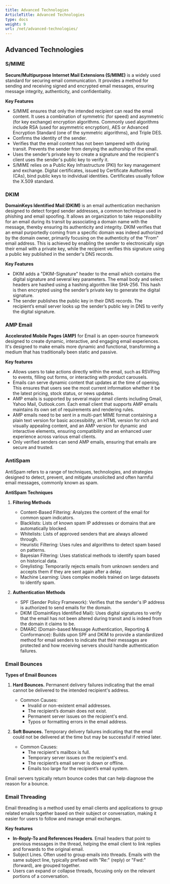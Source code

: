 ```yaml
---
title: Advanced Technologies
ArticleTitle: Advanced Technologies
type: docs
weight: 9
url: /net/advanced-technologies/
---
```


## **Advanced Technologies**

### **S/MIME**

**Secure/Multipurpose Internet Mail Extensions (S/MIME)** is a widely used standard for securing email communication. It provides a method for sending and receiving signed and encrypted email messages, ensuring message integrity, authenticity, and confidentiality.

**Key Features**

- S/MIME ensures that only the intended recipient can read the email content. It uses a combination of symmetric (for speed) and asymmetric (for key exchange) encryption algorithms. Commonly used algorithms include RSA (used for asymmetric encryption), AES or Advanced Encryption Standard (one of the symmetric algorithms), and Triple DES.
- Confirms the identity of the sender. 
- Verifies that the email content has not been tampered with during transit. Prevents the sender from denying the authorship of the email. 
- Uses the sender’s private key to create a signature and the recipient's client uses the sender's public key to verify it.
- S/MIME relies on a Public Key Infrastructure (PKI) for key management and exchange. Digital certificates, issued by Certificate Authorities (CAs), bind public keys to individual identities. Certificates usually follow the X.509 standard.

### **DKIM**

**DomainKeys Identified Mail (DKIM)** is an email authentication mechanism designed to detect forged sender addresses, a common technique used in phishing and email spoofing. It allows an organization to take responsibility for an email during its transit by associating a domain name with the message, thereby ensuring its authenticity and integrity. DKIM verifies that an email purportedly coming from a specific domain was indeed authorized by the domain owner, primarily focusing on the authenticity of the "From" email address. This is achieved by enabling the sender to electronically sign their email with a private key, while the recipient verifies this signature using a public key published in the sender's DNS records.

**Key Features**

- DKIM adds a "DKIM-Signature" header to the email which contains the digital signature and several key parameters. The email body and select headers are hashed using a hashing algorithm like SHA-256. This hash is then encrypted using the sender’s private key to generate the digital signature.
- The sender publishes the public key in their DNS records. The recipient’s email server looks up the sender’s public key in DNS to verify the digital signature.

### **AMP Email**

**Accelerated Mobile Pages (AMP)** for Email is an open-source framework designed to create dynamic, interactive, and engaging email experiences. It's designed to make emails more dynamic and functional, transforming a medium that has traditionally been static and passive.

**Key features**

- Allows users to take actions directly within the email, such as RSVPing to events, filling out forms, or interacting with product carousels.
- Emails can serve dynamic content that updates at the time of opening. This ensures that users see the most current information whether it be the latest pricing, stock status, or news updates.
- AMP emails is supported by several major email clients including Gmail, Yahoo Mail, Outlook.com. Each email client that supports AMP emails maintains its own set of requirements and rendering rules.
- AMP emails need to be sent in a multi-part MIME format containing a plain text version for basic accessibility, an HTML version for rich and visually appealing content, and an AMP version for dynamic and interactive elements, ensuring compatibility and an enhanced user experience across various email clients.
- Only verified senders can send AMP emails, ensuring that emails are secure and trusted.

### **AntiSpam**

AntiSpam refers to a range of techniques, technologies, and strategies designed to detect, prevent, and mitigate unsolicited and often harmful email messages, commonly known as spam. 

**AntiSpam Techniques**

1. **Filtering Methods**
   - Content-Based Filtering: Analyzes the content of the email for common spam indicators.
   - Blacklists: Lists of known spam IP addresses or domains that are automatically blocked.
   - Whitelists: Lists of approved senders that are always allowed through.
   - Heuristic Filtering: Uses rules and algorithms to detect spam based on patterns.
   - Bayesian Filtering: Uses statistical methods to identify spam based on historical data.
   - Greylisting: Temporarily rejects emails from unknown senders and accepts them if they are sent again after a delay.
   - Machine Learning: Uses complex models trained on large datasets to identify spam.

2. **Authentication Methods**
   - SPF (Sender Policy Framework): Verifies that the sender's IP address is authorized to send emails for the domain.
   - DKIM (DomainKeys Identified Mail): Uses digital signatures to verify that the email has not been altered during transit and is indeed from the domain it claims to be.
   - DMARC (Domain-based Message Authentication, Reporting & Conformance): Builds upon SPF and DKIM to provide a standardized method for email senders to indicate that their messages are protected and how receiving servers should handle authentication failures.

### **Email Bounces**

**Types of Email Bounces**

1. **Hard Bounces.** Permanent delivery failures indicating that the email cannot be delivered to the intended recipient's address.
   - Common Causes:
     - Invalid or non-existent email addresses.
     - The recipient’s domain does not exist.
     - Permanent server issues on the recipient's end.
     - Typos or formatting errors in the email address.

2. **Soft Bounces.** Temporary delivery failures indicating that the email could not be delivered at the time but may be successful if retried later.
   - Common Causes:
     - The recipient's mailbox is full.
     - Temporary server issues on the recipient's end.
     - The recipient’s email server is down or offline.
     - Emails too large for the recipient’s email system.

Email servers typically return bounce codes that can help diagnose the reason for a bounce.

### **Email Threading**

Email threading is a method used by email clients and applications to group related emails together based on their subject or conversation, making it easier for users to follow and manage email exchanges.

**Key features**

- **In-Reply-To and References Headers**. Email headers that point to previous messages in the thread, helping the email client to link replies and forwards to the original email.
- Subject Lines. Often used to group emails into threads. Emails with the same subject line, typically prefixed with "Re:" (reply) or "Fwd:" (forward), are grouped together.
- Users can expand or collapse threads, focusing only on the relevant portions of a conversation.
